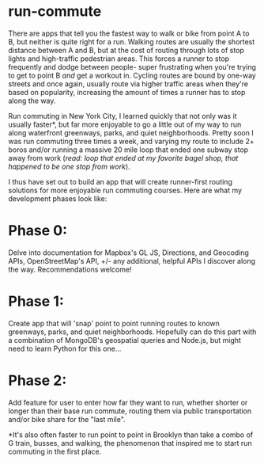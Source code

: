 # run-commute

There are apps that tell you the fastest way to walk or bike from point A to B, but neither is quite right for a run. Walking routes are usually the shortest distance between A and B, but at the cost of routing through lots of stop lights and high-traffic pedestrian areas. This forces a runner to stop frequently and dodge between people- super frustrating when you're trying to get to point B _and_ get a workout in. Cycling routes are bound by one-way streets and once again, usually route via higher traffic areas when they're based on popularity, increasing the amount of times a runner has to stop along the way. 

Run commuting in New York City, I learned quickly that not only was it usually faster*, but far more enjoyable to go a little out of my way to run along waterfront greenways, parks, and quiet neighborhoods. Pretty soon I was run commuting three times a week, and varying my route to include 2+ boros and/or running a massive 20 mile loop that ended one subway stop away from work (_read: loop that ended at my favorite bagel shop, that happened to be one stop from work_). 

I thus have set out to build an app that will create runner-first routing solutions for more enjoyable run commuting courses. Here are what my development phases look like:

# Phase 0:
Delve into documentation for Mapbox's GL JS, Directions, and Geocoding APIs, OpenStreetMap's API, +/- any additional, helpful APIs I discover along the way. Recommendations welcome!

# Phase 1:
Create app that will 'snap' point to point running routes to known greenways, parks, and quiet neighborhoods. Hopefully can do this part with a combination of MongoDB's geospatial queries and Node.js, but might need to learn Python for this one...

# Phase 2:
Add feature for user to enter how far they want to run, whether shorter or longer than their base run commute, routing them via public transportation and/or bike share for the "last mile". 


*It's also often faster to run point to point in Brooklyn than take a combo of G train, busses, and walking, the phenomenon that inspired me to start run commuting in the first place. 
